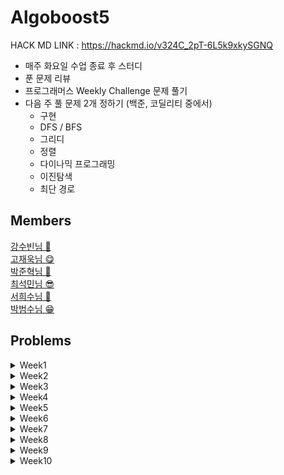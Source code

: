 **Algoboost5**
===========
HACK MD LINK : https://hackmd.io/v324C_2pT-6L5k9xkySGNQ

- 매주 화요일 수업 종료 후 스터디
- 푼 문제 리뷰
- 프로그래머스 Weekly Challenge 문제 풀기
- 다음 주 풀 문제 2개 정하기 (백준, 코딜리티 중에서)
  - 구현
  - DFS / BFS
  - 그리디
  - 정렬
  - 다이나믹 프로그래밍
  - 이진탐색
  - 최단 경로




## Members

[강수빈님 🐽](https://github.com/suuuuuuuubin)<br/>
[고재욱님 😋](https://github.com/pkpete)<br/>
[박준혁님 🐧](https://github.com/Junhyuk93)<br/>
[최석민님 😎](https://github.com/RockMiin)<br/>
[서희수님 🐝](https://github.com/Seoheesu1)<br/>
[박범수님 😁](https://github.com/hanlyang0522)<br/>

## Problems

<details>
<summary> Week1 </summary>
<p>

* [1926. 그림](https://www.acmicpc.net/problem/1926)
* [1012. 유기농배추](https://www.acmicpc.net/problem/1012)

</p>
</details>

<details>
<summary> Week2 </summary>
<p>

* [14241](https://www.acmicpc.net/problem/14241)
* [20365](https://www.acmicpc.net/problem/20365)

</p>
</details>

<details>
<summary> Week3 </summary>
<p>

* [N번째 큰 수](https://www.acmicpc.net/problem/2075)
* [점 모으기](https://www.acmicpc.net/problem/7571)

</p>
</details>

<details>
<summary> Week4 </summary>
<p>

* [기타 레슨](https://www.acmicpc.net/problem/2343)
* [두 용액](https://www.acmicpc.net/problem/2470)

</p>
</details>

<details>
<summary> Week5 </summary>
<p>

* [1로 만들기](https://www.acmicpc.net/problem/1463)
* [구간 합 구하기4](https://www.acmicpc.net/problem/11659)
* [가장 긴 증가하는 부분 수열](https://www.acmicpc.net/problem/11053)
* [DSLR](https://www.acmicpc.net/problem/9019)
* [외판원 순회2](https://www.acmicpc.net/problem/10971)
* [평범한 배낭](https://www.acmicpc.net/problem/12865) 
* [LCS](https://www.acmicpc.net/problem/9251)

</p>
</details>

<details>
<summary> Week6 </summary>
<p>

* [최단경로](https://www.acmicpc.net/problem/1753)
* [트리 순회](https://www.acmicpc.net/problem/1991)
* [트리의 부모 찾기](https://www.acmicpc.net/problem/11725)
  
</p>
</details>

<details>
<summary> Week7 </summary>
<p>

* [연결 요소의 개수](https://www.acmicpc.net/problem/11724)
* [섬의 개수](https://www.acmicpc.net/problem/4963)
* [스타트링크](https://www.acmicpc.net/problem/5014)
* [안전 영역](https://www.acmicpc.net/problem/2468)
* [불](https://www.acmicpc.net/problem/5427)
  
</p>
</details>

<details>
<summary> Week8 </summary>
<p>
  
* [수들의 합 2](https://www.acmicpc.net/problem/2003)
* [문자 해독](https://www.acmicpc.net/problem/1593)
  
</p>
</details>

<details>
<summary> Week9 </summary>
<p>
  
* [배열 돌리기 1](https://www.acmicpc.net/problem/16926)
* [톱니바퀴](https://www.acmicpc.net/problem/14891)
* [아기상어](https://www.acmicpc.net/problem/16236)
  
</p>
</details>


<details>
<summary> Week10 </summary>
<p>
  
* [암호 만들기](https://www.acmicpc.net/problem/1759)
* [부분 수열의 합](https://www.acmicpc.net/problem/1182)
  
</p>
</details>
